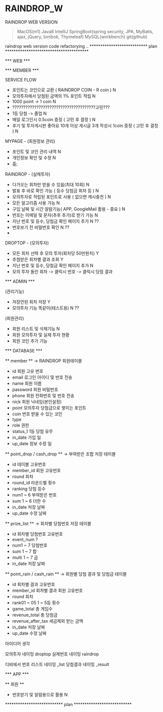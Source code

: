 # RAINDROP_W

RAINDROP WEB VERSION

> MacOS(m1)
> Java8
> IntelliJ
> SpringBoot(spring security, JPA, MyBatis, ajax, jQuery, lombok, Thymeleaf)
> MySQL(workbench)
> git(github)

raindrop web version code refactorying ..
*************************** plan ***************************************

*** WEB ***

*** MEMBER ***

SERVICE FLOW
  - 포인트는 코인으로 교환 ( RAINDROP COIN - R coin ) N
  - 모의투자에서 당첨된 금액의 1% 포인트 적립 N
  - 1000 point -> 1 coin N
  - ??????????????????????????????????????고민???
  - 1등 당첨 -> 졸업 N
  - 매일 로그인시 0.5coin 증정 ( 고민 후 결정 ) N
  - 후기 및 투자게시판 좋아요 10개 이상 게시글 3개 작성시 1coin 증정 ( 고민 후 결정 ) N

MYPAGE - (회원정보 관리)
  - 포인트 및 코인 관리 내역 N
  - 개인정보 확인 및 수정 N
  - 흠;

RAINDROP - (실제투자)
  - 다가오는 회차만 받을 수 있음(최대 10회) N
  - 발표 후 바로 확인 가능 ( 등수 당첨금 회차 등 ) N
  - 모의투자로 적립된 포인트로 사용 ( 없으면 캐시충전 ) N
  - 모든 알고리즘 사용 가능 N
  - 구입 날짜 및 시간 알람기능( APP, GoogleMail 활용 - 중요 ) N
  - 번호는 이메일 및 문자(추후 추가)로 받기 가능 N
  - 지난 번호 및 등수, 당첨금 확인 페이지 추가 N ??
  - 번호보기 전 비밀번호 확인 N ??
  - 

DROPTOP - (모의투자)
  - 모든 회차 선택 후 모의 투자(회차당 50만원치) Y
  - 추첨받은 회차별 결과 조회 Y
  - 지난 번호 및 등수, 당첨금 확인 페이지 추가 N
  - 모의 투자 돌린 회차 -> 클릭시 번호 -> 클릭시 당첨 결과


*** ADMIN ***

(관리기능)
  - 저장안된 회차 저장 Y
  - 모의투자 기능 똑같이(테스트용) N ??

(회원관리)
  - 회원 리스트 및 삭제기능 N
  - 회원 모의투자 및 실제 투자 현황
  - 회원 코인 추가 기능


*** DATABASE ***

 ** member **
  -> RAINDROP 회원테이블
  - id 회원 고유 번호
  - email 로그인 아이디 및 번호 전송
  - name 회원 이름
  - password 회원 비밀번호
  - phone 회원 전화번호 및 번호 전송
  - nick 회원 닉네임(본인설정)
  - point 모의투자 당첨금으로 쌓이는 포인트
  - coin 번호 받을 수 있는 코인
  - type
  - role 권한
  - status_1 1등 당첨 유무
  - in_date 가입 일
  - up_date 정보 수정 일

 ** point_drop / cash_drop **
  -> 부여받은 조합 저장 테이블
  - id 테이블 고유번호
  - member_id 회원 고유번호
  - round 회차
  - round_id 라운드별 횟수
  - ranking 당첨 등수
  - num1 ~ 6 부여받은 번호
  - sum 1 ~ 6 더한 수
  - in_date 저장 날짜
  - up_date 수정 날짜

 ** prize_list **
  -> 회차별 당첨번호 저장 테이블
  - id 회차별 당첨번호 고유번호
  - event_num ?
  - num1 ~ 7 당첨번호
  - sum 1 ~ 7 합
  - multi 1 ~ 7 곱
  - in_date 저장 날짜

 ** point_rain / cash_rain **
  -> 회원별 당첨 결과 및 당첨금 테이블
  - id 회차별 결과 고유번호
  - member_id 회차별 결과 회원 고유번호
  - round 회차
  - rank01 ~ 05 1 ~ 5등 횟수
  - game_total 총 게임수
  - revenue_total 총 당첨금
  - revenue_after_tax 세금제외 받는 금액
  - in_date 저장 날짜
  - up_date 수정 날짜

아이디어 생각

모의투자 네이밍 droptop
실제번호 네이밍 raindrop

디비에서
번호 리스트 네이밍 _list
당첨결과 네이밍 _result

*** APP ***

 ** 회원 **
  - 번호받기 및 알람용으로 활용 N

*************************** plan ***************************
